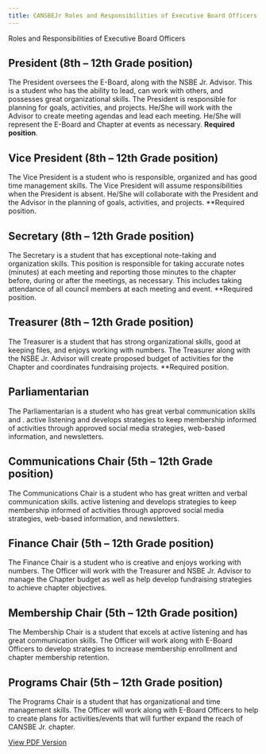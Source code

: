 ```yaml
---
title: CANSBEJr Roles and Responsibilities of Executive Board Officers
---
```



Roles and Responsibilities of Executive Board Officers

## President (8th – 12th Grade position)

The President oversees the E-Board, along with the NSBE Jr. Advisor. This is a student who has the ability
to lead, can work with others, and possesses great organizational skills. The President is responsible for
planning for goals, activities, and projects. He/She will work with the Advisor to create meeting agendas
and lead each meeting. He/She will represent the E-Board and Chapter at events as necessary.
**Required position**.

## Vice President (8th – 12th Grade position)

The Vice President is a student who is responsible, organized and has good time management skills. The
Vice President will assume responsibilities when the President is absent. He/She will collaborate with the
President and the Advisor in the planning of goals, activities, and projects. **Required position.

## Secretary (8th – 12th Grade position)

The Secretary is a student that has exceptional note-taking and organization skills. This position is
responsible for taking accurate notes (minutes) at each meeting and reporting those minutes to the
chapter before, during or after the meetings, as necessary. This includes taking attendance of all council
members at each meeting and event. **Required position.

## Treasurer (8th – 12th Grade position)

The Treasurer is a student that has strong organizational skills, good at keeping files, and enjoys working
with numbers. The Treasurer along with the NSBE Jr. Advisor will create proposed budget of activities for
the Chapter and coordinates fundraising projects. **Required position.

## Parliamentarian

The Parliamentarian is a student who has great verbal communication skills and . active listening and
develops strategies to keep membership informed of activities through approved social media strategies,
web-based information, and newsletters.

## Communications Chair (5th – 12th Grade position)

The Communications Chair is a student who has great written and verbal communication skills. active
listening and develops strategies to keep membership informed of activities through approved social
media strategies, web-based information, and newsletters.

## Finance Chair (5th – 12th Grade position)

The Finance Chair is a student who is creative and enjoys working with numbers. The Officer will work
with the Treasurer and NSBE Jr. Advisor to manage the Chapter budget as well as help develop
fundraising strategies to achieve chapter objectives.

## Membership Chair (5th – 12th Grade position)

The Membership Chair is a student that excels at active listening and has great communication skills. The
Officer will work along with E-Board Officers to develop strategies to increase membership enrollment
and chapter membership retention.

## Programs Chair (5th – 12th Grade position)

The Programs Chair is a student that has organizational and time management skills. The Officer will
work along with E-Board Officers to help to create plans for activities/events that will further expand the
reach of CANSBE Jr. chapter.

[View PDF Version](/files/CANSBEJr.ExecutiveApplication.pdf)
